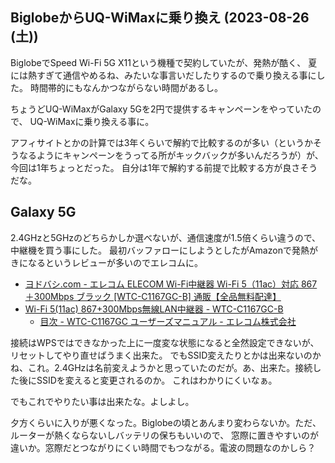 ## BiglobeからUQ-WiMaxに乗り換え (2023-08-26 (土))

BiglobeでSpeed Wi-Fi 5G X11という機種で契約していたが、発熱が酷く、
夏には熱すぎて通信やめるね、みたいな事言いだしたりするので乗り換える事にした。
時間帯的にもなんかつながらない時間があるし。

ちょうどUQ-WiMaxがGalaxy 5Gを2円で提供するキャンペーンをやっていたので、
UQ-WiMaxに乗り換える事に。

アフィサイトとかの計算では3年くらいで解約で比較するのが多い（というかそうなるようにキャンペーンをうってる所がキックバックが多いんだろうが）が、今回は1年ちょっとだった。
自分は1年で解約する前提で比較する方が良さそうだな。

## Galaxy 5G

2.4GHzと5GHzのどちらかしか選べないが、通信速度が1.5倍くらい違うので、中継機を買う事にした。
最初バッファローにしようとしたがAmazonで発熱がきになるというレビューが多いのでエレコムに。

- [ヨドバシ.com - エレコム ELECOM Wi-Fi中継器 Wi-Fi 5（11ac）対応 867＋300Mbps ブラック [WTC-C1167GC-B] 通販【全品無料配達】](https://www.yodobashi.com/product/100000001005981645/)
- [Wi-Fi 5(11ac) 867+300Mbps無線LAN中継器 - WTC-C1167GC-B](https://www.elecom.co.jp/products/WTC-C1167GC-B.html)
   - [目次 - WTC-C1167GC ユーザーズマニュアル - エレコム株式会社](https://www.elecom.co.jp/support/manual/network/wireless-lan/relay/wtc-c1167gc/usersmanual/?_gl=1*3eotn4*_gcl_au*MTAyNzU0NjYyMS4xNjkzMDE1Njc3*_ga*MTM3NDcyODYzMi4xNjkzMDE1Njc3*_ga_0F81RERH28*MTY5MzAxNTY3Ny4xLjEuMTY5MzAxNTY4NC4wLjAuMA..)

接続はWPSではできなかった上に一度変な状態になると全然設定できないが、リセットしてやり直せばうまく出来た。
でもSSID変えたりとかは出来ないのかね、これ。2.4GHzは名前変えようかと思っていたのだが。あ、出来た。接続した後にSSIDを変えると変更されるのか。
これはわかりにくいなぁ。

でもこれでやりたい事は出来たな。よしよし。

夕方くらいに入りが悪くなった。Biglobeの頃とあんまり変わらないか。ただ、ルーターが熱くならないしバッテリの保ちもいいので、
窓際に置きやすいのが違いか。窓際だとつながりにくい時間でもつながる。電波の問題なのかしら？